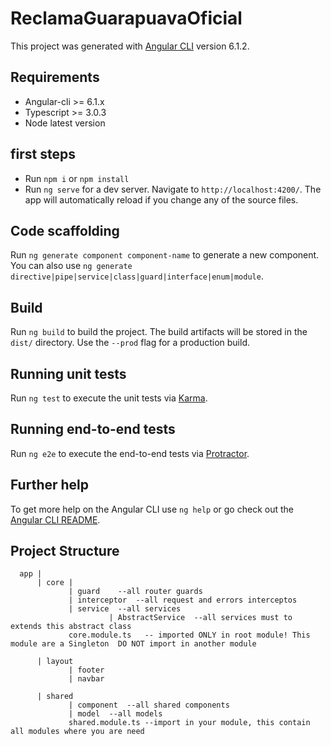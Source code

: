 # ReclamaGuarapuavaOficial

This project was generated with [Angular CLI](https://github.com/angular/angular-cli) version 6.1.2.

## Requirements

+ Angular-cli >= 6.1.x
+ Typescript >= 3.0.3
+ Node latest version

## first steps

+ Run `npm i` or `npm install`
+ Run `ng serve` for a dev server. Navigate to `http://localhost:4200/`. The app will automatically reload if you change any of the source files.

## Code scaffolding

Run `ng generate component component-name` to generate a new component. You can also use `ng generate directive|pipe|service|class|guard|interface|enum|module`.

## Build

Run `ng build` to build the project. The build artifacts will be stored in the `dist/` directory. Use the `--prod` flag for a production build.

## Running unit tests

Run `ng test` to execute the unit tests via [Karma](https://karma-runner.github.io).

## Running end-to-end tests

Run `ng e2e` to execute the end-to-end tests via [Protractor](http://www.protractortest.org/).

## Further help

To get more help on the Angular CLI use `ng help` or go check out the [Angular CLI README](https://github.com/angular/angular-cli/blob/master/README.md).

## Project Structure

```
  app |
      | core |
             | guard    --all router guards 
             | interceptor  --all request and errors interceptos
             | service  --all services 
                      | AbstractService  --all services must to extends this abstract class
             core.module.ts   -- imported ONLY in root module! This module are a Singleton  DO NOT import in another module
            
      | layout
             | footer            
             | navbar  
                       
      | shared
             | component  --all shared components
             | model  --all models
             shared.module.ts --import in your module, this contain all modules where you are need
      

```
